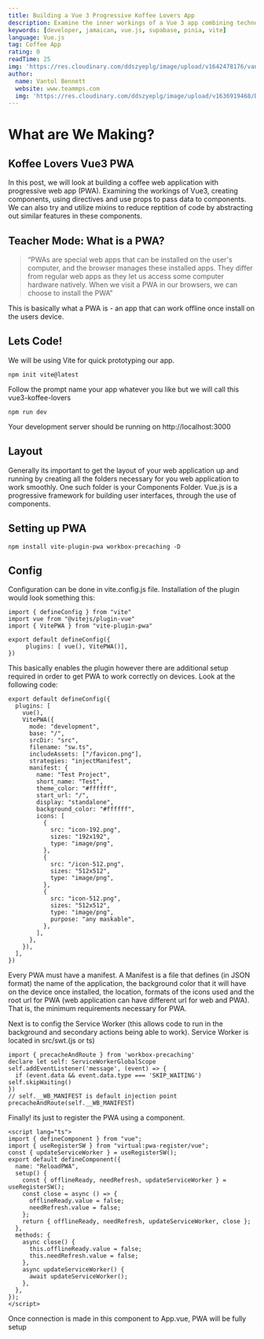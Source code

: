 ```yaml
---
title: Building a Vue 3 Progressive Koffee Lovers App
description: Examine the inner workings of a Vue 3 app combining technologies like Supabase, Pinia to complete this code.
keywords: [developer, jamaican, vue.js, supabase, pinia, vite]
language: Vue.js
tag: Coffee App
rating: 0
readTime: 25
img: 'https://res.cloudinary.com/ddszyeplg/image/upload/v1642478176/vantol/Screenshot_2021-07-29_at_11.07.21_PM_mepvjg.png'
author:
  name: Vantol Bennett
  website: www.teammps.com
  img: 'https://res.cloudinary.com/ddszyeplg/image/upload/v1636919468/DSC_0988_zsfhgy.jpg'
---
```


# What are We Making?


## Koffee Lovers Vue3 PWA


In this post, we will look at building a coffee web application with progressive web app (PWA). Examining the workings of Vue3, creating components, using directives and use props to pass data to components.  We can also try and utilize mixins to reduce reptition of code by abstracting out similar features in these components. 


## Teacher Mode: What is a PWA?


> “PWAs are special web apps that can be installed on the user's computer, and the browser manages these installed apps. They differ from regular web apps as they let us access some computer hardware natively. When we visit a PWA in our browsers, we can choose to install the PWA”

This is basically what a PWA is - an app that can work offline once install on the users device.


## Lets Code!


We will be using Vite for quick prototyping our app. 


```
npm init vite@latest
```

Follow the prompt name your app whatever you like but we will call this vue3-koffee-lovers 

```
npm run dev
```

Your development server should be running on http://localhost:3000

## Layout 

Generally its important to get the layout of your web application up and running by creating all the folders necessary for you web application to work smoothly. One such folder is your Components Folder. Vue.js is a progressive framework for building user interfaces, through the use of components. 

## Setting up PWA 

```
npm install vite-plugin-pwa workbox-precaching -D
```

## Config


Configuration can be done in vite.config.js file. Installation of the plugin would look something this: 

```
import { defineConfig } from "vite"
import vue from "@vitejs/plugin-vue"
import { VitePWA } from "vite-plugin-pwa"

export default defineConfig({
     plugins: [ vue(), VitePWA()],
})

```
This basically enables the plugin however there are additional setup required in order to get PWA to work correctly on devices. Look at the following code: 

```// https://vitejs.dev/config/
export default defineConfig({
  plugins: [
    vue(),
    VitePWA({
      mode: "development",
      base: "/",
      srcDir: "src",
      filename: "sw.ts",
      includeAssets: ["/favicon.png"],
      strategies: "injectManifest",
      manifest: {
        name: "Test Project",
        short_name: "Test",
        theme_color: "#ffffff",
        start_url: "/",
        display: "standalone",
        background_color: "#ffffff",
        icons: [
          {
            src: "icon-192.png",
            sizes: "192x192",
            type: "image/png",
          },
          {
            src: "/icon-512.png",
            sizes: "512x512",
            type: "image/png",
          },
          {
            src: "icon-512.png",
            sizes: "512x512",
            type: "image/png",
            purpose: "any maskable",
          },
        ],
      },
    }),
  ],
})

```
Every PWA must have a manifest. A Manifest is a file that defines (in JSON format) the name of the application, the background color that it will have on the device once installed, the location, formats of the icons used and the root url for PWA (web application can have different url for web and PWA). That is, the minimum requirements necessary for PWA.

Next is to config the Service Worker (this allows code to run in the background and secondary actions being able to work). Service Worker is located in src/swt.(js or ts)

```
import { precacheAndRoute } from 'workbox-precaching'
declare let self: ServiceWorkerGlobalScope
self.addEventListener('message', (event) => {
  if (event.data && event.data.type === 'SKIP_WAITING') self.skipWaiting()
})
// self.__WB_MANIFEST is default injection point
precacheAndRoute(self.__WB_MANIFEST)
```

Finally! its just to register the PWA using a component. 

```
<script lang="ts">
import { defineComponent } from "vue";
import { useRegisterSW } from "virtual:pwa-register/vue";
const { updateServiceWorker } = useRegisterSW();
export default defineComponent({
  name: "ReloadPWA",
  setup() {
    const { offlineReady, needRefresh, updateServiceWorker } = useRegisterSW();
    const close = async () => {
      offlineReady.value = false;
      needRefresh.value = false;
    };
    return { offlineReady, needRefresh, updateServiceWorker, close };
  },
  methods: {
    async close() {
      this.offlineReady.value = false;
      this.needRefresh.value = false;
    },
    async updateServiceWorker() {
      await updateServiceWorker();
    },
  },
});
</script>
```

Once connection is made in this component to App.vue, PWA will be fully setup
